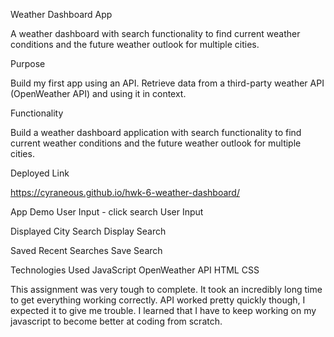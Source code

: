 Weather Dashboard App

A weather dashboard with search functionality to find current weather conditions and the future weather outlook for multiple cities.

Purpose

Build my first app using an API. Retrieve data from a third-party weather API (OpenWeather API) and using it in context.

Functionality

Build a weather dashboard application with search functionality to find current weather conditions and the future weather outlook for multiple cities.

Deployed Link

https://cyraneous.github.io/hwk-6-weather-dashboard/


App Demo
User Input - click search
User Input

Displayed City Search
Display Search

Saved Recent Searches
Save Search

Technologies Used
JavaScript
OpenWeather API
HTML
CSS

This assignment was very tough to complete. It took an incredibly long time to get everything working correctly. API worked pretty quickly though, I expected it to give me trouble. I learned that I have to keep working on my javascript to become better at coding from scratch. 
